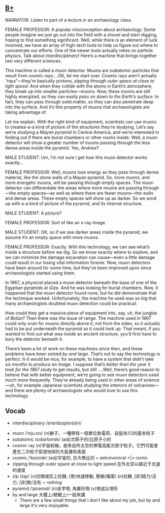 ## [B+](https://img.kmf.com/toefl/listening/audio/df7a87ae47a7f0d3fe26e176cc860e3c.mp3)

NARRATOR:  Listen to part of a lecture in an archaeology class.

FEMALE PROFESSOR: A popular misconception about archaeology: Some people imagine we just go out into the field with a shovel and start digging, hoping to find something significant. Well, while there is an element of luck involved, we have an array of high-tech tools to help us figure out where to concentrate our efforts. One of the newer tools actually relies on particle physics. Talk about *interdisciplinary*! Here’s a machine that brings together two very different sciences.

This machine is called a *muon* detector. Muons are *subatomic* particles that result from *cosmic rays*….OK, let me start over. Cosmic rays aren’t actually “rays”—they’re basically protons, *zipping through outer space at close to light speed*. And when they collide with the atoms in Earth’s atmosphere, they break up into smaller particles—muons. Now, these muons are still highly energized, so they can easily *pass on down to the Earth’s surface*. In fact, they can pass through solid matter, so they can also penetrate deep into the surface. And it’s this property of muons that archaeologists are taking advantage of.

Let me explain. With the right kind of equipment, scientists can use muons to createa-a-a kind of picture of the structures they’re studying. Let’s say we’re studying a *Mayan* *pyramid* in Central America, and we’re interested in finding out if there are burial chambers or other rooms inside. Well, a muon detector will show a greater number of muons passing through the less dense areas inside the pyramid. Yes, Andrew?

MALE STUDENT: Um, I’m not sure I get how this muon detector works exactly…

FEMALE PROFESSOR: Well, muons lose energy as they pass through dense material, like the stone walls of a Mayan pyramid. So, more muons, and more energetic muons, will be passing through empty spaces. The muon detector can differentiate the areas where more muons are passing through—the empty spaces—as well as where there are fewer muons—the walls and dense areas. These empty spaces will show up as darker. So we wind up with a-a kind of picture of the pyramid, and its internal structure.

MALE STUDENT: A picture?

FEMALE PROFESSOR: Sort of like an x-ray image.

MALE STUDENT: OK, so if we see darker areas inside the pyramid, we assume it’s an empty space with more muons.

FEMALE PROFESSOR:  Exactly. With this technology, we can see what’s inside a structure before we dig. So we know exactly where to explore, and we can minimize the damage excavation can cause—even a little damage could result in our losing vital information forever. Now, muon detectors have been around for some time, but they’ve been improved upon since archaeologists started using them.

In 1967, a physicist placed a muon detector beneath the base of one of the Egyptian pyramids at *Giza*. And he was looking for burial chambers. Now, it happened that the muon detector found none, but he did demonstrate that the technique worked. Unfortunately, the machine he used was so big that many archaeologists doubted muon detection could be practical.

How could they get a massive piece of equipment into, say, uh, the jungles of *Belize*? Then there was the issue of range. The machine used in 1967 could only scan for muons directly above it, not from the sides, so it actually had to be put underneath the pyramid so it could look up. That meant, if you wanted to find out what was inside an ancient structure, you’d first have to bury the detector beneath it.

There’s been a lot of work on these machines since then, and these problems have been solved *by and large*. That’s not to say the technology is perfect. It-it would be nice, for example, to have a system that didn’t take *six months to produce an image*. I suppose that’s *better than the year it took for the 1967 study* to get results, but still ….Well, there’s good reason to believe that with better equipment, we’re going to see muon detectors used much more frequently. They’re already being used in other areas of science—uh, for example Japanese scientists studying the interiors of volcanoes—and there are plenty of archaeologists who would love to use this technology.

## Vocab
+ interdisciplinary /ɪntəˈdɪsɪplɪn(ə)ri/
- muon /ˈmjuːɒn/ (n)緲子，一種帶有一個單位負電荷、自旋為1/2的基本粒子
- subatomic /sʌbəˈtɒmɪk/ (adj)次原子的/比原子小的
- cosmic ray (n)宇宙射線，是來自外太空的帶電高能次原子粒子。它們可能會產生二次粒子穿透地球的大氣層和表面
- cosmic /ˈkɒzmɪk/ (adj)宇宙的, 巨大無比的 = astronomical <|> comic
- zipping through outer space at close to light speed 在外太空以接近于光速的速度
- zip /zɪp/ (v)拉開或扣上拉鍊, (使)快速移動, 壓縮(檔案) (n)拉鍊, [非]精力/活力, [非]無/沒有 = nothing
- pyramid /ˈpɪrəmɪd/ (n)金字塔, 角錐形物 (v)使成尖塔形
- by and large 大體上/總體上/一般來講
	- There are a few small things that I don't like about my job, but by and large it's very enjoyable.